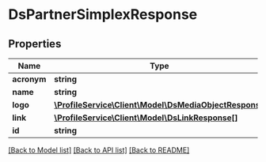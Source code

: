 # DsPartnerSimplexResponse

## Properties
Name | Type | Description | Notes
------------ | ------------- | ------------- | -------------
**acronym** | **string** |  | [optional] 
**name** | **string** |  | [optional] 
**logo** | [**\ProfileService\Client\Model\DsMediaObjectResponse**](DsMediaObjectResponse.md) |  | [optional] 
**link** | [**\ProfileService\Client\Model\DsLinkResponse[]**](DsLinkResponse.md) |  | [optional] 
**id** | **string** |  | [optional] 

[[Back to Model list]](../../README.md#documentation-for-models) [[Back to API list]](../../README.md#documentation-for-api-endpoints) [[Back to README]](../../README.md)

